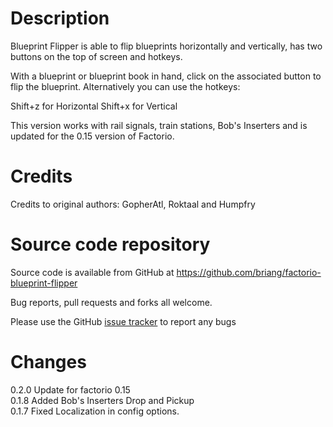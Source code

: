 # Description

Blueprint Flipper is able to flip blueprints horizontally and
vertically, has two buttons on the top of screen and hotkeys.

With a blueprint or blueprint book in hand, click on the associated
button to flip the blueprint. Alternatively you can use the hotkeys:

Shift+z for Horizontal
Shift+x for Vertical

This version works with rail signals, train stations, Bob's Inserters
and is updated for the 0.15 version of Factorio.

# Credits

Credits to original authors: GopherAtl, Roktaal and Humpfry

# Source code repository

Source code is available from GitHub at
https://github.com/briang/factorio-blueprint-flipper

Bug reports, pull requests and forks all welcome.

Please use the GitHub [issue
tracker](https://github.com/briang/factorio-blueprint-flipper/issues)
to report any bugs

# Changes

0.2.0 Update for factorio 0.15<br/>
0.1.8 Added Bob's Inserters Drop and Pickup<br/>
0.1.7 Fixed Localization in config options.
